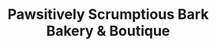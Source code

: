 ---
title: "Pawsitively Scrumptious Bark Bakery & Boutique"
url: /crestview/pawsitively-scrumptious-bark-bakery-und-boutique/
shop: Tiere
---